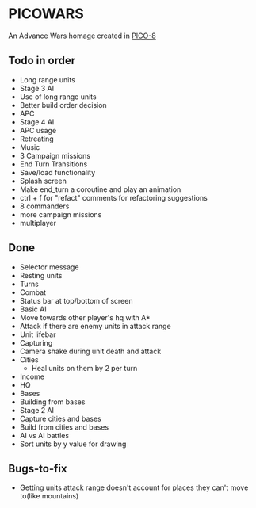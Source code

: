 PICOWARS
========

An Advance Wars homage created in [PICO-8](https://www.lexaloffle.com/pico-8.php)


Todo in order
-------------

* Long range units
* Stage 3 AI
 * Use of long range units
 * Better build order decision
* APC
* Stage 4 AI
 * APC usage
 * Retreating
* Music
* 3 Campaign missions
* End Turn Transitions
* Save/load functionality
* Splash screen
* Make end_turn a coroutine and play an animation 
* ctrl + f for "refact" comments for refactoring suggestions
* 8 commanders
* more campaign missions
* multiplayer



Done
----

* Selector message
* Resting units
* Turns
* Combat
* Status bar at top/bottom of screen
* Basic AI
 * Move towards other player's hq with A*
 * Attack if there are enemy units in attack range
* Unit lifebar
* Capturing
* Camera shake during unit death and attack
* Cities
  * Heal units on them by 2 per turn
* Income
* HQ
* Bases
* Building from bases
* Stage 2 AI
 * Capture cities and bases
 * Build from cities and bases
* AI vs AI battles
* Sort units by y value for drawing


Bugs-to-fix
-----------

* Getting units attack range doesn't account for places they can't move to(like mountains)
